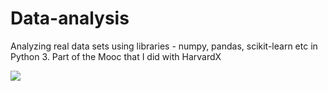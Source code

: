 # Data-analysis

Analyzing real data sets using libraries - numpy, pandas, scikit-learn etc in Python 3. Part of the Mooc that I did with HarvardX

<img src="https://github.com/SKKSaikia/Data-Analysis/blob/master/download.png">
